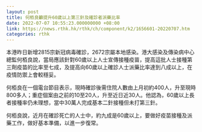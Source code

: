 ```yaml
---
layout: post
title: 何栢良籲提升60歲以上第三針及確診者派藥比率
date: 2022-07-07 10:55:23.000000000 +08:00
link: https://news.rthk.hk/rthk/ch/component/k2/1656601-20220707.htm
categories: rthk
---
```


本港昨日新增2815宗新冠病毒確診，2672宗屬本地感染。港大感染及傳染病中心總監何栢良說，當局應該針對60歲以上人士宣傳接種疫苗，提高這批人士接種第三劑疫苗的比率至七成，及提高向60歲以上確診人士派藥比率達到八成以上，在疫情防禦上會較穩妥。

何栢良在一個電台節目表示，現時確診後需住院人數由上月初約400人，升至現時800多人；重症個案由之前的10至20人，升至近日近30人。他認為，60歲以上長者接種率仍未理想，當中30萬人完成基本二針接種但未打第三針。

何栢良說，近月在確診死亡的人士中，約九成是60歲以上，要做好疫苗接種及派藥工作，做好基本準備，以進一步復常。
